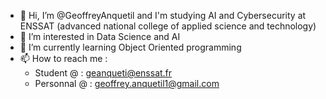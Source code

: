 - 👋 Hi, I’m @GeoffreyAnquetil and I'm studying AI and Cybersecurity at ENSSAT (advanced national college of applied science and technology)
- 👀 I’m interested in Data Science and AI
- 🌱 I’m currently learning Object Oriented programming
- 📫 How to reach me :
  - Student @ : geanqueti@enssat.fr 
  - Personnal @ : geoffrey.anquetil1@gmail.com
<!---
GeoffreyAnquetil/GeoffreyAnquetil is a ✨ special ✨ repository because its `README.md` (this file) appears on your GitHub profile.
You can click the Preview link to take a look at your changes.
--->
